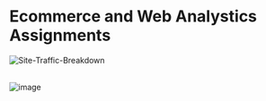 # Ecommerce and Web Analystics Assignments

![Site-Traffic-Breakdown](https://github.com/Cahn-C/MySQL/assets/72324462/b335e23e-07d6-4ecd-b97e-bba41ab18764)
<br><br>

![image](https://github.com/Cahn-C/MySQL/assets/72324462/8b5b3e05-fc73-41b4-bc69-681525e727e4)



